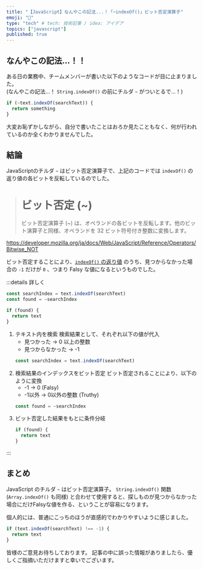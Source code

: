 ```yaml
---
title: "【JavaScript】なんやこの記法...！「~indexOf()」ビット否定演算子"
emoji: "🐷"
type: "tech" # tech: 技術記事 / idea: アイデア
topics: ["javascript"]
published: true
---
```


## なんやこの記法...！！
ある日の業務中、チームメンバーが書いた以下のようなコードが目に止まりました。  
(なんやこの記法...！ `String.indexOf()` の前にチルダ `~` がついとるで...！)

```javascript
if (~text.indexOf(searchText)) {
  return something
}
```

大変お恥ずかしながら、自分で書いたことはおろか見たこともなく、何が行われているのか全くわかりませんでした。

## 結論
JavaScriptのチルダ `~` はビット否定演算子で、上記のコードでは `indexOf()` の返り値の各ビットを反転しているのでした。

> # ビット否定 (~)
> ビット否定演算子 (~) は、オペランドの各ビットを反転します。他のビット演算子と同様、オペランドを 32 ビット符号付き整数に変換します。

https://developer.mozilla.org/ja/docs/Web/JavaScript/Reference/Operators/Bitwise_NOT

ビット否定することにより、[`indexOf()` の返り値](https://developer.mozilla.org/ja/docs/Web/JavaScript/Reference/Global_Objects/String/indexOf#%E8%BF%94%E5%80%A4) のうち、見つからなかった場合の `-1` だけが `0` 、つまり Falsy な値になるというものでした。

:::details 詳しく

```javascript
const searchIndex = text.indexOf(searchText)
const found = ~searchIndex

if (found) {
  return text
}
```

1. テキスト内を検索
    検索結果として、それぞれ以下の値が代入
    - 見つかった → 0 以上の整数
    - 見つからなかった → -1
    ```javascript
    const searchIndex = text.indexOf(searchText) 
    ```
2. 検索結果のインデックスをビット否定
    ビット否定されることにより、以下のように変換
    - -1 → 0 (Falsy)
    - -1以外 → 0以外の整数 (Truthy)
    ```javascript
    const found = ~searchIndex
    ```
3. ビット否定した結果をもとに条件分岐
    ```javascript
    if (found) {
      return text
    }
    ```

:::

## まとめ
JavaScript のチルダ `~` はビット否定演算子。
`String.indexOf()` 関数 (`Array.indexOf()` も同様) と合わせて使用すると、探しものが見つからなかった場合にだけFalsyな値を作る、ということが容易になります。

個人的には、普通にこっちのほうが直感的でわかりやすいように感じました。
```javascript
if (text.indexOf(searchText) !== -1) {
  return text
}
```

皆様のご意見お待ちしております。
記事の中に誤った情報がありましたら、優しくご指摘いただけますと幸いでございます。
